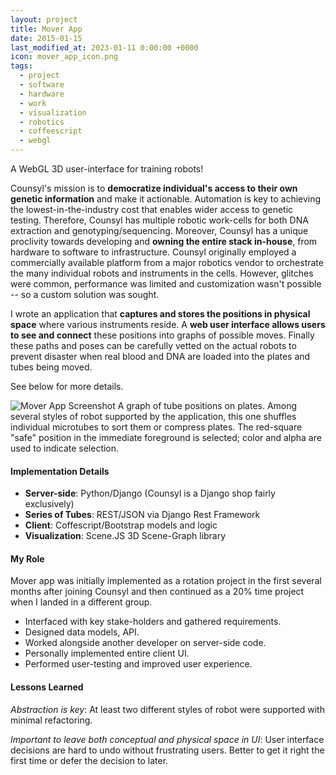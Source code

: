 ```yaml
---
layout: project
title: Mover App
date: 2015-01-15
last_modified_at: 2023-01-11 0:00:00 +0000
icon: mover_app_icon.png
tags:
  - project
  - software
  - hardware
  - work
  - visualization
  - robotics
  - coffeescript
  - webgl
---
```

A WebGL 3D user-interface for training robots!
<!--more-->



Counsyl's mission is to **democratize individual's access to their own genetic information** and make it actionable.  Automation is key to achieving the lowest-in-the-industry cost that enables wider access to genetic testing.  Therefore, Counsyl has multiple robotic work-cells for both DNA extraction and genotyping/sequencing.  Moreover, Counsyl has a unique proclivity towards developing and **owning the entire stack in-house**, from hardware to software to infrastructure.  Counsyl originally employed a commercially available platform from a major robotics vendor to orchestrate the many individual robots and instruments in the cells.  However, glitches were common, performance was limited and customization wasn't possible -- so a custom solution was sought.

I wrote an application that **captures and stores the positions in physical space** where various instruments reside.  A **web user interface allows users to see and connect** these positions into graphs of possible moves.  Finally these paths and poses can be carefully vetted on the actual robots to prevent disaster when real blood and DNA are loaded into the plates and tubes being moved.

See below for more details.

![Mover App Screenshot](/images/projects/mover_app/mover_app_tree.png)
A graph of tube positions on plates.  Among several styles of robot supported by the application, this one shuffles individual microtubes to sort them or compress plates.  The red-square "safe" position in the immediate foreground is selected; color and alpha are used to indicate selection.


#### Implementation Details


* **Server-side**: Python/Django (Counsyl is a Django shop fairly exclusively)
* **Series of Tubes**: REST/JSON via Django Rest Framework
* **Client**: Coffescript/Bootstrap models and logic
* **Visualization**: Scene.JS 3D Scene-Graph library


#### My Role

Mover app was initially implemented as a rotation project in the first several months after joining Counsyl and then continued as a 20% time project when I landed in a different group.

* Interfaced with key stake-holders and gathered requirements.
* Designed data models, API.
* Worked alongside another developer on server-side code.
* Personally implemented entire client UI.
* Performed user-testing and improved user experience.


#### Lessons Learned

*Abstraction is key*: At least two different styles of robot were supported with minimal refactoring.

*Important to leave both conceptual and physical space in UI*: User interface decisions are hard to undo without frustrating users.  Better to get it right the first time or defer the decision to later.
